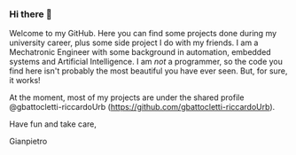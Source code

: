 ### Hi there 👋
Welcome to my GitHub. Here you can find some projects done during my university career, plus some side project I do with my friends. I am a Mechatronic Engineer with some background in automation, embedded systems and Artificial Intelligence. I am _not_ a programmer, so the code you find here isn't probably the most beautiful you have ever seen. But, for sure, it works!

At the moment, most of my projects are under the shared profile @gbattocletti-riccardoUrb (https://github.com/gbattocletti-riccardoUrb).

Have fun and take care,

Gianpietro


<!--
**gbattocletti/gbattocletti** is a ✨ _special_ ✨ repository because its `README.md` (this file) appears on your GitHub profile.

Here are some ideas to get you started:

- 🔭 I’m currently working on ...
- 🌱 I’m currently learning ...
- 👯 I’m looking to collaborate on ...
- 🤔 I’m looking for help with ...
- 💬 Ask me about ...
- 📫 How to reach me: ...
- 😄 Pronouns: ...
- ⚡ Fun fact: ...
-->
